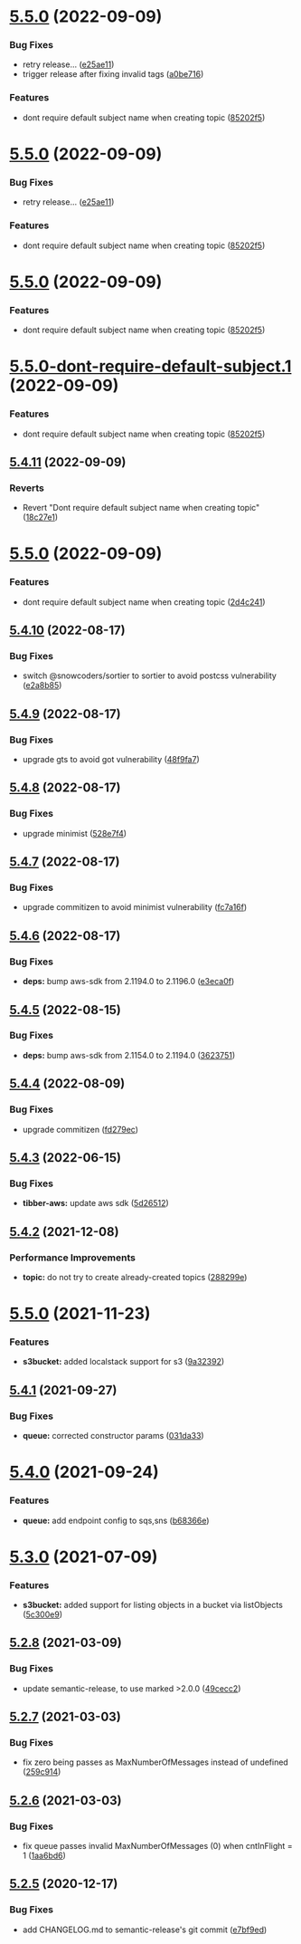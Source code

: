 # [5.5.0](https://github.com/tibber/tibber-aws/compare/v5.4.11...v5.5.0) (2022-09-09)


### Bug Fixes

* retry release... ([e25ae11](https://github.com/tibber/tibber-aws/commit/e25ae11e6062abcf80e3eb4b4221abff42f6bebb))
* trigger release after fixing invalid tags ([a0be716](https://github.com/tibber/tibber-aws/commit/a0be71684f563ff8edb462e33622bc63f9cfde37))


### Features

* dont require default subject name when creating topic ([85202f5](https://github.com/tibber/tibber-aws/commit/85202f509384ce789ce4543e39d28f9623e79710))

# [5.5.0](https://github.com/tibber/tibber-aws/compare/v5.4.11...v5.5.0) (2022-09-09)


### Bug Fixes

* retry release... ([e25ae11](https://github.com/tibber/tibber-aws/commit/e25ae11e6062abcf80e3eb4b4221abff42f6bebb))


### Features

* dont require default subject name when creating topic ([85202f5](https://github.com/tibber/tibber-aws/commit/85202f509384ce789ce4543e39d28f9623e79710))

# [5.5.0](https://github.com/tibber/tibber-aws/compare/v5.4.11...v5.5.0) (2022-09-09)


### Features

* dont require default subject name when creating topic ([85202f5](https://github.com/tibber/tibber-aws/commit/85202f509384ce789ce4543e39d28f9623e79710))

# [5.5.0-dont-require-default-subject.1](https://github.com/tibber/tibber-aws/compare/v5.4.11...v5.5.0-dont-require-default-subject.1) (2022-09-09)


### Features

* dont require default subject name when creating topic ([85202f5](https://github.com/tibber/tibber-aws/commit/85202f509384ce789ce4543e39d28f9623e79710))

## [5.4.11](https://github.com/tibber/tibber-aws/compare/v5.4.10...v5.4.11) (2022-09-09)


### Reverts

* Revert "Dont require default subject name when creating topic" ([18c27e1](https://github.com/tibber/tibber-aws/commit/18c27e1de151d9667a198094844e5881f24700b8))

# [5.5.0](https://github.com/tibber/tibber-aws/compare/v5.4.10...v5.5.0) (2022-09-09)


### Features

* dont require default subject name when creating topic ([2d4c241](https://github.com/tibber/tibber-aws/commit/2d4c241e8564221aea75751bf3b09e8a5d29582a))

## [5.4.10](https://github.com/tibber/tibber-aws/compare/v5.4.9...v5.4.10) (2022-08-17)


### Bug Fixes

* switch @snowcoders/sortier to sortier to avoid postcss vulnerability ([e2a8b85](https://github.com/tibber/tibber-aws/commit/e2a8b8567c539e136ca7ae01791e48de23177acc))

## [5.4.9](https://github.com/tibber/tibber-aws/compare/v5.4.8...v5.4.9) (2022-08-17)


### Bug Fixes

* upgrade gts to avoid got vulnerability ([48f9fa7](https://github.com/tibber/tibber-aws/commit/48f9fa7330f409a5ea1e5e5bb7d1df99ee14fc66))

## [5.4.8](https://github.com/tibber/tibber-aws/compare/v5.4.7...v5.4.8) (2022-08-17)


### Bug Fixes

* upgrade minimist ([528e7f4](https://github.com/tibber/tibber-aws/commit/528e7f43bfe2873a485f2df00770b708d8941033))

## [5.4.7](https://github.com/tibber/tibber-aws/compare/v5.4.6...v5.4.7) (2022-08-17)


### Bug Fixes

* upgrade commitizen to avoid minimist vulnerability ([fc7a16f](https://github.com/tibber/tibber-aws/commit/fc7a16f2a3c33b6df600d04d6ced5298d42c6c0d))

## [5.4.6](https://github.com/tibber/tibber-aws/compare/v5.4.5...v5.4.6) (2022-08-17)


### Bug Fixes

* **deps:** bump aws-sdk from 2.1194.0 to 2.1196.0 ([e3eca0f](https://github.com/tibber/tibber-aws/commit/e3eca0f4e10f7033db7c456afc726f60939fe555))

## [5.4.5](https://github.com/tibber/tibber-aws/compare/v5.4.4...v5.4.5) (2022-08-15)


### Bug Fixes

* **deps:** bump aws-sdk from 2.1154.0 to 2.1194.0 ([3623751](https://github.com/tibber/tibber-aws/commit/3623751a459047f9350f89704ab409a75535d941))

## [5.4.4](https://github.com/tibber/tibber-aws/compare/v5.4.3...v5.4.4) (2022-08-09)


### Bug Fixes

* upgrade commitizen ([fd279ec](https://github.com/tibber/tibber-aws/commit/fd279ecd4d2124b0c16e8b908e3bd03b190b616a))

## [5.4.3](https://github.com/tibber/tibber-aws/compare/v5.4.2...v5.4.3) (2022-06-15)


### Bug Fixes

* **tibber-aws:** update aws sdk ([5d26512](https://github.com/tibber/tibber-aws/commit/5d26512fd7af98afe0ac933db4defac2db25e6a8))

## [5.4.2](https://github.com/tibber/tibber-aws/compare/v5.4.1...v5.4.2) (2021-12-08)


### Performance Improvements

* **topic:** do not try to create already-created topics ([288299e](https://github.com/tibber/tibber-aws/commit/288299e87a8ab905e1795b7c5ac395ec4b500911))

# [5.5.0](https://github.com/tibber/tibber-aws/compare/v5.4.1...v5.5.0) (2021-11-23)


### Features

* **s3bucket:** added localstack support for s3 ([9a32392](https://github.com/tibber/tibber-aws/commit/9a3239236b6e04ab9c2853b9e6a68ef3f1fe7070))

## [5.4.1](https://github.com/tibber/tibber-aws/compare/v5.4.0...v5.4.1) (2021-09-27)


### Bug Fixes

* **queue:** corrected constructor params ([031da33](https://github.com/tibber/tibber-aws/commit/031da33729e5d6a4cf544363e6e4633548c50f6c))

# [5.4.0](https://github.com/tibber/tibber-aws/compare/v5.3.0...v5.4.0) (2021-09-24)


### Features

* **queue:** add endpoint config to sqs,sns ([b68366e](https://github.com/tibber/tibber-aws/commit/b68366eeae6c338b8dd5090e4fb9a14541a00b2d))

# [5.3.0](https://github.com/tibber/tibber-aws/compare/v5.2.8...v5.3.0) (2021-07-09)


### Features

* **s3bucket:** added support for listing objects in a bucket via listObjects ([5c300e9](https://github.com/tibber/tibber-aws/commit/5c300e9e976a7b211adc0f5c1c646c068df240b1))

## [5.2.8](https://github.com/tibber/tibber-aws/compare/v5.2.7...v5.2.8) (2021-03-09)


### Bug Fixes

* update semantic-release, to use marked >2.0.0 ([49cecc2](https://github.com/tibber/tibber-aws/commit/49cecc2a231aa1a4afec38f8f162bab076b496fb))

## [5.2.7](https://github.com/tibber/tibber-aws/compare/v5.2.6...v5.2.7) (2021-03-03)


### Bug Fixes

* fix zero being passes as MaxNumberOfMessages instead of undefined ([259c914](https://github.com/tibber/tibber-aws/commit/259c914d3e97ea0bbf043ae75fc753f909443b0b))

## [5.2.6](https://github.com/tibber/tibber-aws/compare/v5.2.5...v5.2.6) (2021-03-03)


### Bug Fixes

* fix queue passes invalid MaxNumberOfMessages (0) when cntInFlight = 1 ([1aa6bd6](https://github.com/tibber/tibber-aws/commit/1aa6bd67426111bf24bf48f56d1033b15a4a4474))

## [5.2.5](https://github.com/tibber/tibber-aws/compare/v5.2.4...v5.2.5) (2020-12-17)


### Bug Fixes

* add CHANGELOG.md to semantic-release's git commit ([e7bf9ed](https://github.com/tibber/tibber-aws/commit/e7bf9ed8fd2d4876734f713455bf16691eb37c5b))
